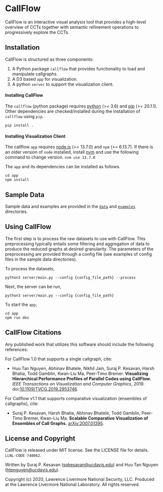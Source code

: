 # CallFlow

CallFlow is an interactive visual analysis tool that provides a high-level overview of CCTs together with semantic refinement operations to progressively explore the CCTs.

## Installation

CallFlow is structured as three components:

1. A Python package `callflow` that provides functionality to load and manipulate callgraphs.
2. A D3 based `app` for visualization.
3. A python `server` to support the visualization client.

#### Installing CallFlow

The `callflow` (python package) requires [python](https://realpython.com/installing-python/) (>= 3.6) and [pip](https://pip.pypa.io/en/stable/news/) (>= 20.1.1). Other dependencies are checked/installed during the installation of `callflow` using `pip`.
```
pip install .
```

#### Installing Visualization Client

The callflow `app` requires [node.js](https://nodejs.org/en/download/) (>= 13.7.0) and `npm` (>= 6.13.7). If there is an older version of `node` installed, install [nvm](https://github.com/nvm-sh/nvm) and use the following command to change version.
 `nvm use 13.7.0`

The `app` and its dependencies can be installed as follows.
 ```
 cd app
 npm install
 ```


## Sample Data

Sample data and examples are provided in the [`data`](./data) and [`examples`](./examples) directories.

## Using CallFlow

The first step is to process the raw datasets to use with CallFlow. This preprocessing typically entails some filtering and aggregation of data to produce the reduced graphs at desired granularity. The parameters of the preprocessing are provided through a config file (see examples of config files in the sample data directories).

To process the datasets,
```
python3 server/main.py --config {config_file_path} --process
```

Next, the server can be run,
```
python3 server/main.py --config {config_file_path}
```

To start the `app`,
```
cd app
npm run dev
```

## CallFlow Citations

Any published work that utilizes this software should include the following references:

For CallFlow 1.0 that supports a single callgraph, cite:

- Huu Tan Nguyen, Abhinav Bhatele, Nikhil Jain, Suraj P. Kesavan, Harsh Bhatia, Todd Gamblin, Kwan-Liu Ma, Peer-Timo Bremer. **Visualizing Hierarchical Performance Profiles of Parallel Codes using CallFlow.** *IEEE Transactions on Visualization and Computer Graphics*, 2019. doi:[10.1109/TVCG.2019.2953746](https://ieeexplore.ieee.org/document/8901998).

For Callflow v1.1 that supports comparative visualization (ensembles of callgraphs), cite:

- Suraj P. Kesavan, Harsh Bhatia, Abhinav Bhatele, Todd Gamblin, Peer-Timo Bremer, Kwan-Liu Ma. **Scalable Comparative Visualization of Ensembles of Call Graphs.** [arXiv:2007.01395](https://arxiv.org/abs/2007.01395).


## License and Copyright

CallFlow is released under MIT license. See the LICENSE file for details.
`LLNL-CODE-740862`.

Written by Suraj P. Kesavan (<spkesavan@ucdavis.edu>) and Huu Tan Nguyen (<htpnguyen@ucdavis.edu>).

Copyright (c) 2020, Lawrence Livermore National Security, LLC.
Produced at the Lawrence Livermore National Laboratory. All rights reserved.
